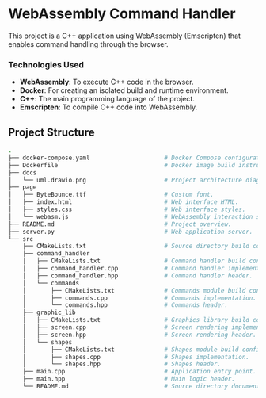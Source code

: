 
# WebAssembly Command Handler

This project is a C++ application using WebAssembly (Emscripten) that enables command handling through the browser.

### Technologies Used
- **WebAssembly**: To execute C++ code in the browser.
- **Docker**: For creating an isolated build and runtime environment.
- **C++**: The main programming language of the project.
- **Emscripten**: To compile C++ code into WebAssembly.

## Project Structure

 
```sh
.
├── docker-compose.yaml                     # Docker Compose configuration.
├── Dockerfile                              # Docker image build instructions.
├── docs
│   └── uml.drawio.png                      # Project architecture diagram.
├── page
│   ├── ByteBounce.ttf                      # Custom font.
│   ├── index.html                          # Web interface HTML.
│   ├── styles.css                          # Web interface styles.
│   └── webasm.js                           # WebAssembly interaction script.
├── README.md                               # Project overview.
├── server.py                               # Web application server.
└── src
    ├── CMakeLists.txt                      # Source directory build configuration.
    ├── command_handler
    │   ├── CMakeLists.txt                  # Command handler build configuration.
    │   ├── command_handler.cpp             # Command handler implementation.
    │   ├── command_handler.hpp             # Command handler header.
    │   └── commands
    │       ├── CMakeLists.txt              # Commands module build configuration.
    │       ├── commands.cpp                # Commands implementation.
    │       └── commands.hpp                # Commands header.
    ├── graphic_lib
    │   ├── CMakeLists.txt                  # Graphics library build configuration.
    │   ├── screen.cpp                      # Screen rendering implementation.
    │   ├── screen.hpp                      # Screen rendering header.
    │   └── shapes
    │       ├── CMakeLists.txt              # Shapes module build configuration.
    │       ├── shapes.cpp                  # Shapes implementation.
    │       └── shapes.hpp                  # Shapes header.
    ├── main.cpp                            # Application entry point.
    ├── main.hpp                            # Main logic header.
    └── README.md                           # Source directory documentation.
```
 
